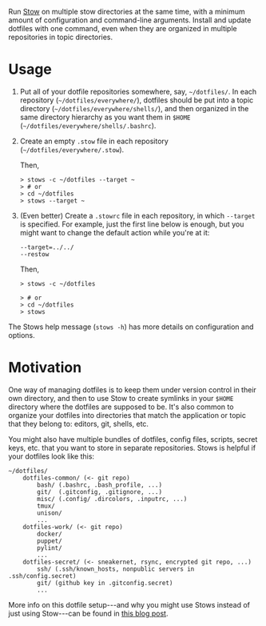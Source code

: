 Run [Stow](https://www.gnu.org/software/stow/) on multiple stow directories at
the same time, with a minimum amount of configuration and command-line
arguments. Install and update dotfiles with one command, even when they are
organized in multiple repositories in topic directories.

# Usage

1. Put all of your dotfile repositories somewhere, say, `~/dotfiles/`. In each
   repository (`~/dotfiles/everywhere/`), dotfiles should be put into a topic
   directory (`~/dotfiles/everywhere/shells/`), and then organized in the same
   directory hierarchy as you want them in `$HOME`
   (`~/dotfiles/everywhere/shells/.bashrc`).
   
2. Create an empty `.stow` file in each repository
   (`~/dotfiles/everywhere/.stow`).

   Then, 

   ```
   > stows -c ~/dotfiles --target ~
   > # or 
   > cd ~/dotfiles
   > stows --target ~
   ```

3. (Even better) Create a `.stowrc` file in each repository, in which
`--target` is specified. For example, just the first line below is enough, but
you might want to change the default action while you're at it:

   ``` 
   --target=../../ 
   --restow
   ```

   Then,

   ```
   > stows -c ~/dotfiles
   
   > # or
   > cd ~/dotfiles
   > stows
   ```

The Stows help message (`stows -h`) has more details on configuration and
options.

# Motivation

One way of managing dotfiles is to keep them under version control in their own
directory, and then to use Stow to create symlinks in your `$HOME` directory
where the dotfiles are supposed to be. It's also common to organize your
dotfiles into directories that match the application or topic that they belong
to: editors, git, shells, etc.

You might also have multiple bundles of dotfiles, config files, scripts, secret
keys, etc. that you want to store in separate repositories. Stows is helpful if
your dotfiles look like this:

```
~/dotfiles/
    dotfiles-common/ (<- git repo)
        bash/ (.bashrc, .bash_profile, ...)
        git/  (.gitconfig, .gitignore, ...)
        misc/ (.config/ .dircolors, .inputrc, ...)
        tmux/
        unison/
        ...
    dotfiles-work/ (<- git repo)
        docker/
        puppet/
        pylint/
        ...
    dotfiles-secret/ (<- sneakernet, rsync, encrypted git repo, ...)
        ssh/ (.ssh/known_hosts, nonpublic servers in .ssh/config.secret)
        git/ (github key in .gitconfig.secret)
        ...
```

More info on this dotfile setup---and why you might use Stows instead of just
using Stow---can be found in [this blog post](http://www.ohspite.net/).
